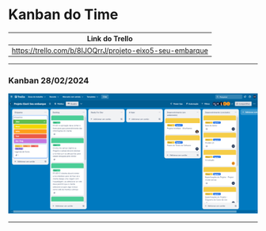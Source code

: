 # Kanban do Time

|Link do Trello|
|-----------|
|https://trello.com/b/8IJOQrrJ/projeto-eixo5-seu-embarque

---
### Kanban 28/02/2024
![Workflow](imgKanban/Trello.png)

---